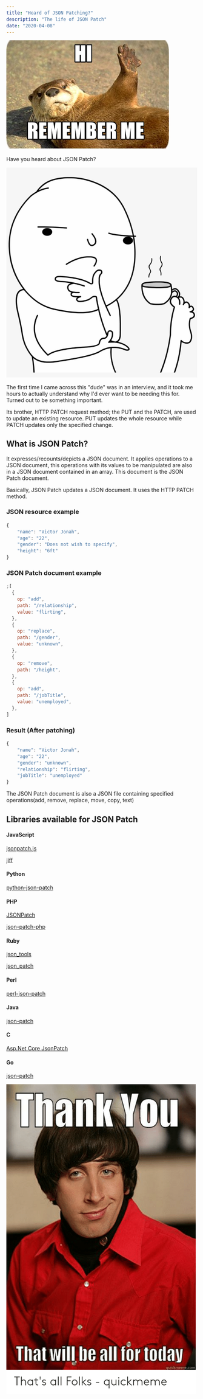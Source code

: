 ```yaml
---
title: "Heard of JSON Patching?"
description: "The life of JSON Patch"
date: "2020-04-08"
---
```


![Remember me?](images/hi2.jpeg)

Have you heard about JSON Patch?

![thinking](images/thinking.png)

The first time I came across this "dude" was in an interview, and it took me hours to actually understand why I'd ever want to be needing this for. Turned out to be something important.

Its brother, HTTP PATCH request method; the PUT and the PATCH, are used to update an existing resource. PUT updates the whole resource while PATCH updates only the specified change.

## What is JSON Patch?

It expresses/recounts/depicts a JSON document. It applies operations to a JSON document, this operations with its values to be manipulated are also in a JSON document contained in an array. This document is the JSON Patch document.

Basically, JSON Patch updates a JSON document. It uses the HTTP PATCH method.

### JSON resource example

```javascript
{
    "name": "Victor Jonah",
    "age": "22",
    "gender": "Does not wish to specify",
    "height": "6ft"
}
```

### JSON Patch document example

```javascript
;[
  {
    op: "add",
    path: "/relationship",
    value: "flirting",
  },
  {
    op: "replace",
    path: "/gender",
    value: "unknown",
  },
  {
    op: "remove",
    path: "/height",
  },
  {
    op: "add",
    path: "/jobTitle",
    value: "unemployed",
  },
]
```

### Result (After patching)

```javascript
{
    "name": "Victor Jonah",
    "age": "22",
    "gender": "unknown",
    "relationship": "flirting",
    "jobTitle": "unemployed"
}
```

The JSON Patch document is also a JSON file containing specified operations(add, remove, replace, move, copy, text)

## Libraries available for JSON Patch

#### JavaScript

[jsonpatch.js](http://jsonpatchjs.com/)

[jiff](https://github.com/cujojs/jiff)

#### Python

[python-json-patch](https://github.com/stefankoegl/python-json-patch)

#### PHP

[JSONPatch](https://github.com/gamringer/JSONPatch)

[json-patch-php](https://github.com/mikemccabe/json-patch-php)

#### Ruby

[json_tools](https://github.com/jasnell/json-tools)

[json_patch](https://rubygems.org/gems/json_patch)

#### Perl

[perl-json-patch](https://github.com/zigorou/perl-json-patch)

#### Java

[json-patch](https://github.com/java-json-tools/json-patch)

#### C

[Asp.Net Core JsonPatch](https://github.com/aspnet/JsonPatch)

#### Go

[json-patch](https://github.com/evanphx/json-patch)

![Thank You](<images/thank you.png>)
